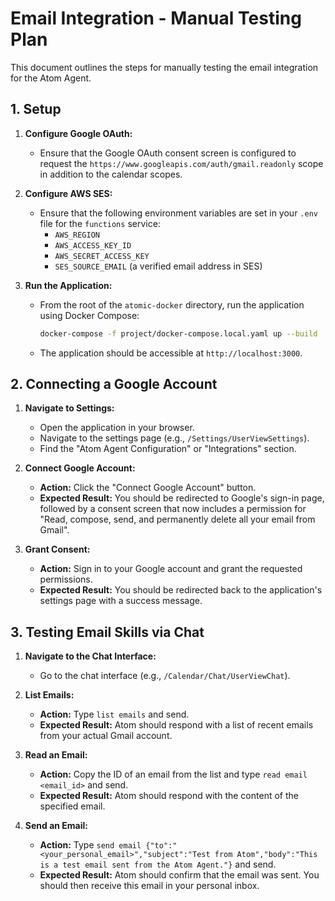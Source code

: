 # Email Integration - Manual Testing Plan

This document outlines the steps for manually testing the email integration for the Atom Agent.

## 1. Setup

1.  **Configure Google OAuth:**
    *   Ensure that the Google OAuth consent screen is configured to request the `https://www.googleapis.com/auth/gmail.readonly` scope in addition to the calendar scopes.

2.  **Configure AWS SES:**
    *   Ensure that the following environment variables are set in your `.env` file for the `functions` service:
        *   `AWS_REGION`
        *   `AWS_ACCESS_KEY_ID`
        *   `AWS_SECRET_ACCESS_KEY`
        *   `SES_SOURCE_EMAIL` (a verified email address in SES)

3.  **Run the Application:**
    *   From the root of the `atomic-docker` directory, run the application using Docker Compose:
        ```bash
        docker-compose -f project/docker-compose.local.yaml up --build
        ```
    *   The application should be accessible at `http://localhost:3000`.

## 2. Connecting a Google Account

1.  **Navigate to Settings:**
    *   Open the application in your browser.
    *   Navigate to the settings page (e.g., `/Settings/UserViewSettings`).
    *   Find the "Atom Agent Configuration" or "Integrations" section.

2.  **Connect Google Account:**
    *   **Action:** Click the "Connect Google Account" button.
    *   **Expected Result:** You should be redirected to Google's sign-in page, followed by a consent screen that now includes a permission for "Read, compose, send, and permanently delete all your email from Gmail".

3.  **Grant Consent:**
    *   **Action:** Sign in to your Google account and grant the requested permissions.
    *   **Expected Result:** You should be redirected back to the application's settings page with a success message.

## 3. Testing Email Skills via Chat

1.  **Navigate to the Chat Interface:**
    *   Go to the chat interface (e.g., `/Calendar/Chat/UserViewChat`).

2.  **List Emails:**
    *   **Action:** Type `list emails` and send.
    *   **Expected Result:** Atom should respond with a list of recent emails from your actual Gmail account.

3.  **Read an Email:**
    *   **Action:** Copy the ID of an email from the list and type `read email <email_id>` and send.
    *   **Expected Result:** Atom should respond with the content of the specified email.

4.  **Send an Email:**
    *   **Action:** Type `send email {"to":"<your_personal_email>","subject":"Test from Atom","body":"This is a test email sent from the Atom Agent."}` and send.
    *   **Expected Result:** Atom should confirm that the email was sent. You should then receive this email in your personal inbox.
